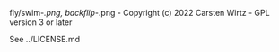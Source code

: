 fly/swim-*.png, backflip-*.png - Copyright (c) 2022 Carsten Wirtz - GPL version 3 or later

See ../LICENSE.md
